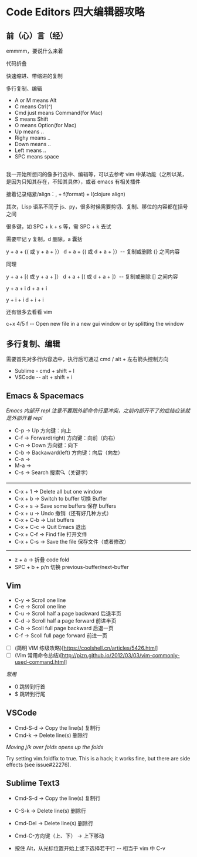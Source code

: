 # Code Editors 四大编辑器攻略


## 前（心）言（经）

emmmm，要说什么来着

代码折叠

快速缩进、带缩进的复制

多行复制、编辑


* A or M means Alt
* C means Ctrl(^)
* Cmd just means Command(for Mac)
* S means Shift
* O means Option(for Mac)
* Up means ..
* Righy means ..
* Down means ..
* Left means ..
* SPC means space


##

我一开始所想问的像多行选中、编辑等，可以去参考 vim 中某功能（之所以某，是因为只知其存在，不知其具体），或者 emacs 有相关插件

接着记录缩紧/align：, + f(format) + l(clojure align)

其次，Lisp 语系不同于 js、py，很多时候需要剪切、复制、移位的内容都在括号之间

很多键，如 SPC + k + s 等，需 SPC + k 去试

需要牢记 y 复制，d 删除，a 囊括

y + a + {( 或 y + a + }）
d + a + {( 或 d + a + }）-- 复制或删除 {} 之间内容

同理

y + a + [( 或 y + a + ]）
d + a + [( 或 d + a + ]）-- 复制或删除 [] 之间内容

y + a + i
d + a + i

y + i + i
d + i + i

还有很多去看看 vim

c+x 4/5 f -- Open new file in a new gui window or by splitting the window


## 多行复制、编辑

需要首先对多行内容选中，执行后可通过 cmd / alt + 左右箭头控制方向

* Sublime - cmd + shift + l
* VSCode -- alt + shift + i



## Emacs & Spacemacs

*Emacs 内部开 repl 注意不要跟外部命令行里冲突，之前内部开不了的症结应该就是外部开着 repl*

* C-p -> Up 方向键：向上
* C-f -> Forward(right) 方向键：向前（向右）
* C-n -> Down 方向键：向下
* C-b -> Backaward(left) 方向键：向后（向左）
* C-a ->
* M-a ->
* C-s -> Search 搜索🔍（关键字）
----------------------------------------
* C-x + 1   -> Delete all but one window
* C-x + b   -> Switch to buffer 切换 Buffer
* C-x + s   -> Save some buffers 保存 buffers
* C-x + u   -> Undo 撤销（还有好几种方式）
* C-x + C-b	-> List buffers
* C-x + C-c	-> Quit Emacs 退出
* C-x + C-f -> Find file 打开文件
* C-x + C-s -> Save the file 保存文件（或者修改）
----------------------------------------
* z + a -> 折叠 code fold
* SPC + b + p/n 切换 previous-buffer/next-buffer


## Vim

* C-y -> Scroll one line
* C-e -> Scroll one line
* C-u -> Scroll half a page backward 后退半页
* C-d -> Scroll half a page forward 前进半页
* C-b -> Scoll full page backward 后退一页
* C-f -> Scoll full page forward 前进一页
* [ ] (简明 VIM 练级攻略)[https://coolshell.cn/articles/5426.html]
* [ ] (Vim 常用命令总结)[http://pizn.github.io/2012/03/03/vim-commonly-used-command.html]

*常用*

* 0 跳转到行首
* $ 跳转到行尾


## VSCode

* Cmd-S-d -> Copy the line(s) 复制行
* Cmd-k   -> Delete line(s) 删除行

*Moving j/k over folds opens up the folds*

Try setting vim.foldfix to true. This is a hack; it works fine, but there are side effects (see issue#22276).


## Sublime Text3

* Cmd-S-d -> Copy the line(s) 复制行
* C-S-k   -> Delete line(s) 删除行
* Cmd-Del -> Delete line(s) 删除行

* Cmd-C-方向键（上、下） -> 上下移动
* 按住 Alt，从光标位置开始上或下选择若干行 -- 相当于 vim 中 C-v
